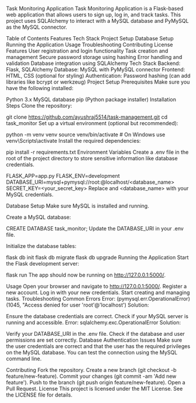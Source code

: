 Task Monitoring Application
Task Monitoring Application is a Flask-based web application that allows users to sign up, log in, and track tasks. This project uses SQLAlchemy to interact with a MySQL database and PyMySQL as the MySQL connector.

Table of Contents
Features
Tech Stack
Project Setup
Database Setup
Running the Application
Usage
Troubleshooting
Contributing
License
Features
User registration and login functionality
Task creation and management
Secure password storage using hashing
Error handling and validation
Database integration using SQLAlchemy
Tech Stack
Backend: Flask, SQLAlchemy
Database: MySQL with PyMySQL connector
Frontend: HTML, CSS (optional for styling)
Authentication: Password hashing (can add libraries like bcrypt or werkzeug)
Project Setup
Prerequisites
Make sure you have the following installed:

Python 3.x
MySQL database
pip (Python package installer)
Installation Steps
Clone the repository:


git clone https://github.com/ayushraj5514/task-management.git
cd task_monitor
Set up a virtual environment (optional but recommended):


python -m venv venv
source venv/bin/activate   # On Windows use venv\Scripts\activate
Install the required dependencies:


pip install -r requirements.txt
Environment Variables
Create a .env file in the root of the project directory to store sensitive information like database credentials.


FLASK_APP=app.py
FLASK_ENV=development
DATABASE_URI=mysql+pymysql://root:<password>@localhost/<database_name>
SECRET_KEY=<your_secret_key>
Replace <password> and <database_name> with your MySQL credentials.

Database Setup
Make sure MySQL is installed and running.

Create a MySQL database:


CREATE DATABASE task_monitor;
Update the DATABASE_URI in your .env file.

Initialize the database tables:


flask db init
flask db migrate
flask db upgrade
Running the Application
Start the Flask development server:


flask run
The app should now be running on http://127.0.0.1:5000/.

Usage
Open your browser and navigate to http://127.0.0.1:5000/.
Register a new account.
Log in with your new credentials.
Start creating and managing tasks.
Troubleshooting
Common Errors
Error: (pymysql.err.OperationalError) (1045, "Access denied for user 'root'@'localhost')
Solution:

Ensure the database credentials are correct.
Check if your MySQL server is running and accessible.
Error: sqlalchemy.exc.OperationalError
Solution:

Verify your DATABASE_URI in the .env file.
Check if the database and user permissions are set correctly.
Database Authentication Issues
Make sure the user credentials are correct and that the user has the required privileges on the MySQL database. You can test the connection using the MySQL command line.

Contributing
Fork the repository.
Create a new branch (git checkout -b feature/new-feature).
Commit your changes (git commit -am 'Add new feature').
Push to the branch (git push origin feature/new-feature).
Open a Pull Request.
License
This project is licensed under the MIT License. See the LICENSE file for details.
